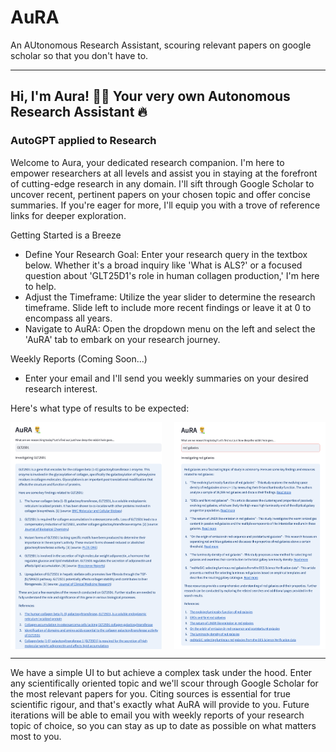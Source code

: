 # AuRA
An AUtonomous Research Assistant, scouring relevant papers on google scholar so that you don't have to. 

---

## Hi, I'm Aura! 🧑‍🔬 Your very own Autonomous Research Assistant 🔥
### AutoGPT applied to Research
Welcome to Aura, your dedicated research companion. I'm here to empower researchers at all levels and assist you in staying at the forefront of cutting-edge research in any domain. I'll sift through Google Scholar to uncover recent, pertinent papers on your chosen topic and offer concise summaries. If you're eager for more, I'll equip you with a trove of reference links for deeper exploration.

Getting Started is a Breeze
- Define Your Research Goal: Enter your research query in the textbox below. Whether it's a broad inquiry like 'What is ALS?' or a focused question about 'GLT25D1's role in human collagen production,' I'm here to help.
- Adjust the Timeframe: Utilize the year slider to determine the research timeframe. Slide left to include more recent findings or leave it at 0 to encompass all years.
- Navigate to AuRA: Open the dropdown menu on the left and select the 'AuRA' tab to embark on your research journey.

Weekly Reports (Coming Soon...)
- Enter your email and I'll send you weekly summaries on your desired research interest.

Here's what type of results to be expected:

<div style="display: flex; justify-content: space-between;">
    <img alt="glt25d1" src="images/glt25d1-full.png" width="48%">
    <img alt="redgalaxies" src="images/redgalaxies-full.png" width="48%">
</div>



---

We have a simple UI to but achieve a complex task under the hood. Enter any scientifically oriented topic and we'll scour through Google Scholar for the most relevant papers for you. Citing sources is essential for true scientific rigour, and that's exactly what AuRA will provide to you. Future iterations will be able to email you with weekly reports of your research topic of choice, so you can stay as up to date as possible on what matters most to you. 
